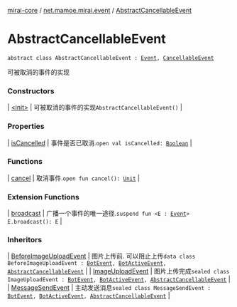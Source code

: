 [mirai-core](../../index.md) / [net.mamoe.mirai.event](../index.md) / [AbstractCancellableEvent](./index.md)

# AbstractCancellableEvent

`abstract class AbstractCancellableEvent : `[`Event`](../-event.md)`, `[`CancellableEvent`](../-cancellable-event/index.md)

可被取消的事件的实现

### Constructors

| [&lt;init&gt;](-init-.md) | 可被取消的事件的实现`AbstractCancellableEvent()` |

### Properties

| [isCancelled](is-cancelled.md) | 事件是否已取消.`open val isCancelled: `[`Boolean`](https://kotlinlang.org/api/latest/jvm/stdlib/kotlin/-boolean/index.html) |

### Functions

| [cancel](cancel.md) | 取消事件.`open fun cancel(): `[`Unit`](https://kotlinlang.org/api/latest/jvm/stdlib/kotlin/-unit/index.html) |

### Extension Functions

| [broadcast](../broadcast.md) | 广播一个事件的唯一途径.`suspend fun <E : `[`Event`](../-event.md)`> E.broadcast(): E` |

### Inheritors

| [BeforeImageUploadEvent](../../net.mamoe.mirai.event.events/-before-image-upload-event/index.md) | 图片上传前. 可以阻止上传`data class BeforeImageUploadEvent : `[`BotEvent`](../../net.mamoe.mirai.event.events/-bot-event/index.md)`, `[`BotActiveEvent`](../../net.mamoe.mirai.event.events/-bot-active-event.md)`, `[`AbstractCancellableEvent`](./index.md) |
| [ImageUploadEvent](../../net.mamoe.mirai.event.events/-image-upload-event/index.md) | 图片上传完成`sealed class ImageUploadEvent : `[`BotEvent`](../../net.mamoe.mirai.event.events/-bot-event/index.md)`, `[`BotActiveEvent`](../../net.mamoe.mirai.event.events/-bot-active-event.md)`, `[`AbstractCancellableEvent`](./index.md) |
| [MessageSendEvent](../../net.mamoe.mirai.event.events/-message-send-event/index.md) | 主动发送消息`sealed class MessageSendEvent : `[`BotEvent`](../../net.mamoe.mirai.event.events/-bot-event/index.md)`, `[`BotActiveEvent`](../../net.mamoe.mirai.event.events/-bot-active-event.md)`, `[`AbstractCancellableEvent`](./index.md) |

